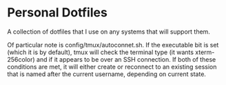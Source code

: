 # Personal Dotfiles

A collection of dotfiles that I use on any systems that will support them.

Of particular note is config/tmux/autoconnet.sh.  If the executable bit is set (which it is by default), tmux will check the terminal type (it wants xterm-256color) and if it appears to be over an SSH connection.  If both of these conditions are met, it will either create or reconnect to an existing session that is named after the current username, depending on current state.
